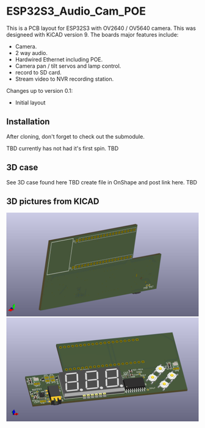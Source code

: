 # ESP32S3_Audio_Cam_POE

This is a PCB layout for ESP32S3 with OV2640 / OV5640 camera. This was designeed with KiCAD version 9. 
The boards major features include:
* Camera.
* 2 way audio.
* Hardwired Ethernet including POE.
* Camera pan / tilt servos and lamp control.
* record to SD card.
* Stream video to NVR recording station. 

Changes up to version 0.1:
* Initial layout

## Installation
After cloning, don't forget to check out the submodule. 

TBD currently has not had it's first spin. TBD


## 3D case
See 3D case found here
TBD create file in OnShape and post link here. TBD

## 3D pictures from KICAD
<div align="center">
<img src="ESP32S3_Audio_Cam_POE_Smaller_back.png" alt="ESP32S3_Cam_POE_Back" width="600" />
<img src="ESP32S3_Audio_Cam_POE_Smaller_front.png" alt="ESP32S3_Cam_POE_Front" width="600" />
<div align="left">
